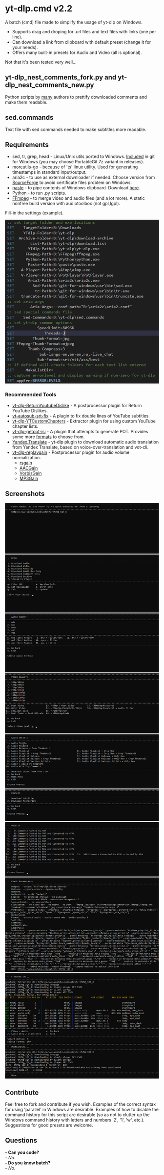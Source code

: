 # yt-dlp.cmd v2.2

A batch (cmd) file made to simplify the usage of yt-dlp on Windows.  

- Supports drag and droping for .url files and text files with links (one per line).  
- Can download a link from clipboard with default preset (change it for your needs).  
- Offers many built-in presets for Audio and Video (all is optional).  

Not that it's been tested very well...

## yt-dlp_nest_comments_fork.py and yt-dlp_nest_comments_new.py
Python scripts by [many](https://gist.github.com/tinyapps/df2b6757a142ff93caf9c63d0ef38b11) authors to prettify downloaded comments and make them readable.

## sed.commands
Text file with sed commands needed to make subtitles more readable.

## Requirements
-  sed, tr, grep, head - Linux/Unix utils ported to Windows. [Included](https://github.com/git-for-windows/git) in git for Windows (you may choose PortableGit.7z variant in releases).
-  [moreutils-go](https://github.com/gabe565/moreutils-go) - because of 'ts' linux utility. Used for generating timestamps in standard input/output.
-  aria2c - to use as external downloader if needed. Choose version from [SourceForge](https://sourceforge.net/projects/aria2.mirror/) to avoid certificate files problem on Windows.  
-  [paste](https://gist.github.com/jpflouret/19da43372e643352a1bf) - to pipe contents of Windows clipboard. Download [here](https://gist.github.com/jpflouret/19da43372e643352a1bf#file-paste-zip).  
-  [Python](https://www.python.org/downloads/windows/) - to run .py scripts.  
-  [FFmpeg](https://github.com/MartinEesmaa/FFmpeg-Builds) - to merge video and audio files (and a lot more). A static nonfree build version with audiotoolbox (not gpl,lgpl).

Fill-in the settings (example).

![screenshot](img/img_01.png)

### Recommended Tools
- [yt-dlp-ReturnYoutubeDislike](https://github.com/pukkandan/yt-dlp-returnyoutubedislike) - A postprocessor plugin for Return YouTube Dislikes.
- [yt-autosub-srt-fix](https://github.com/jgoguen/srt_fix) - A plugin to fix double lines of YouTube subtitles.
- [yt-dlp-YTCustomChapters](https://github.com/bashonly/yt-dlp-YTCustomChapters) - Extractor plugin for using custom YouTube chapter lists.
- [yt-dlp-getpot-jsi](https://github.com/grqz/yt-dlp-getpot-jsi) - A plugin that attempts to generate POT. Provides some more [formats](https://github.com/yt-dlp/yt-dlp/wiki/PO-Token-Guide#current-po-token-enforcement) to choose from.
- [Yandex.Translate](https://github.com/gnfalex/YT_yt_dlp_plugin) - yt-dlp plugin to download automatic audio translation from Yandex Translate, based on voice-over-translation and vot-cli.
- [yt-dlp-replaygain](https://github.com/Eboreg/yt-dlp-replaygain) - Postprocessor plugin for audio volume normalization.
  - [rsgain](https://github.com/complexlogic/rsgain)
  - [AACGain](https://www.rarewares.org/aac-encoders.php#aacgain)
  - [VorbisGain](https://www.rarewares.org/ogg-tools.php#vorbisgain)
  - [MP3Gain](https://mp3gain.sourceforge.net/download.php)

## Screenshots

![screenshot](img/img_02.png)  
![screenshot](img/img_03.png)  
![screenshot](img/img_04.png)  
![screenshot](img/img_05.png)  
![screenshot](img/img_06.png)  
![screenshot](img/img_07.png)  
![screenshot](img/img_08.png)  
![screenshot](img/img_09.png)  
![screenshot](img/img_10.png)  

## Contribute
Feel free to fork and contribute if you wish.
Examples of the correct syntax for using 'parallel' in Windows are desirable.
Examples of how to disable the command history for this script are desirable (so as not to clutter up the Windows command history with letters and numbers '2', '1', 'w', etc.).
Suggestions for good presets are welcome.

## Questions

**- Can you code?**  
_- No_.  
**- Do you know batch?**  
_- No_.  
